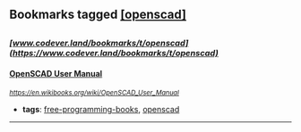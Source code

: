 ## Bookmarks tagged [[openscad]](https://www.codever.land/search?q=[openscad])

_<sup><sup>[www.codever.land/bookmarks/t/openscad](https://www.codever.land/bookmarks/t/openscad)</sup></sup>_
---
#### [OpenSCAD User Manual](https://en.wikibooks.org/wiki/OpenSCAD_User_Manual)
_<sup>https://en.wikibooks.org/wiki/OpenSCAD_User_Manual</sup>_

* **tags**: [free-programming-books](../tagged/free-programming-books.md), [openscad](../tagged/openscad.md)
---
